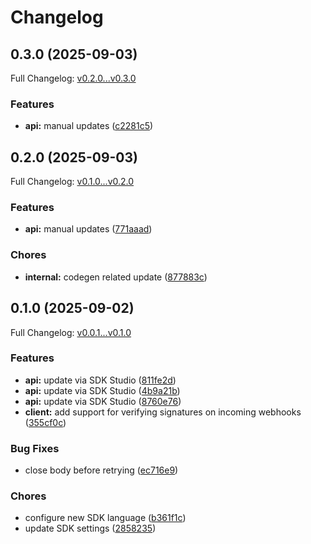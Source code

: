 # Changelog

## 0.3.0 (2025-09-03)

Full Changelog: [v0.2.0...v0.3.0](https://github.com/bruce-hill/bruce-test-api-go/compare/v0.2.0...v0.3.0)

### Features

* **api:** manual updates ([c2281c5](https://github.com/bruce-hill/bruce-test-api-go/commit/c2281c56376cd094ce5dd1a5b4e2740ddc9cc3bd))

## 0.2.0 (2025-09-03)

Full Changelog: [v0.1.0...v0.2.0](https://github.com/bruce-hill/bruce-test-api-go/compare/v0.1.0...v0.2.0)

### Features

* **api:** manual updates ([771aaad](https://github.com/bruce-hill/bruce-test-api-go/commit/771aaad692e21c657266126dbd3a6a510b5639a1))


### Chores

* **internal:** codegen related update ([877883c](https://github.com/bruce-hill/bruce-test-api-go/commit/877883c3e827c50cb5e7d8b12950f41dd43ccaa5))

## 0.1.0 (2025-09-02)

Full Changelog: [v0.0.1...v0.1.0](https://github.com/bruce-hill/bruce-test-api-go/compare/v0.0.1...v0.1.0)

### Features

* **api:** update via SDK Studio ([811fe2d](https://github.com/bruce-hill/bruce-test-api-go/commit/811fe2dfea4f68071d6f4ef89271e447cbd1000d))
* **api:** update via SDK Studio ([4b9a21b](https://github.com/bruce-hill/bruce-test-api-go/commit/4b9a21b60e0b7af7f8d04539f28ab040edfd07e7))
* **api:** update via SDK Studio ([8760e76](https://github.com/bruce-hill/bruce-test-api-go/commit/8760e76f5b96f8b1e921fa23c15871c7dc45f1c2))
* **client:** add support for verifying signatures on incoming webhooks ([355cf0c](https://github.com/bruce-hill/bruce-test-api-go/commit/355cf0c31c6a230f148faf78cde58530f1d6c577))


### Bug Fixes

* close body before retrying ([ec716e9](https://github.com/bruce-hill/bruce-test-api-go/commit/ec716e92a1201fcd896da0cb1b342b81ca4422e1))


### Chores

* configure new SDK language ([b361f1c](https://github.com/bruce-hill/bruce-test-api-go/commit/b361f1c26c46ece1ff7b3853b97e2a1db01aaa78))
* update SDK settings ([2858235](https://github.com/bruce-hill/bruce-test-api-go/commit/28582354c1803e936640949e46a32134c5bc86d4))
